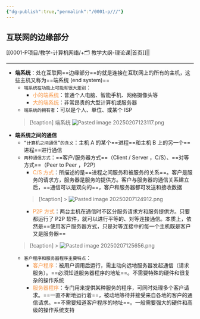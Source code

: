 ```yaml
---
{"dg-publish":true,"permalink":"/0001-p///"}
---
```


## 互联网的边缘部分
[[0001-P项目/教学-计算机网络/+🗂️ 教学大纲-理论课\|首页]]||

---
- **端系统**：处在互联网==边缘部分==的就是连接在互联网上的所有的主机，这些主机又称为==端系统 (end system)==
	- `端系统在功能上可能有很大差别`：
		- <font color="#f79646">小的端系统</font>：普通个人电脑、智能手机、网络摄像头等
		- <font color="#f79646">大的端系统</font>：非常昂贵的大型计算机或服务器
	- `端系统的拥有者`：可以是个人、单位、或某个 ISP
    > [!caption] 端系统
     > ![Pasted image 20250207123117.png](/img/user/0001-P%E9%A1%B9%E7%9B%AE/%E6%95%99%E5%AD%A6-%E8%AE%A1%E7%AE%97%E6%9C%BA%E7%BD%91%E7%BB%9C/assets/Pasted%20image%2020250207123117.png)
- **端系统之间的通信**
	- `“计算机之间通信”的含义`：主机 A 的某个==进程==和主机 B 上的另一个==进程==进行通信
	- `两种通信方式`：==客户/服务器方式==（Client / Server ，C/S）、==对等方式==（Peer to Peer ，P2P）
		- <font color="#f79646">C/S 方式</font>：所描述的是==进程之间服务和被服务的关系==。客户是服务的请求方，服务器是服务的提供方。客户与服务器的通信关系建立后，==通信可以是双向的==，客户和服务器都可发送和接收数据
        > [!caption]
             > ![Pasted image 20250207124912.png](/img/user/0001-P%E9%A1%B9%E7%9B%AE/%E6%95%99%E5%AD%A6-%E8%AE%A1%E7%AE%97%E6%9C%BA%E7%BD%91%E7%BB%9C/assets/Pasted%20image%2020250207124912.png)	
		- <font color="#f79646">P2P 方式</font>：两台主机在通信时不区分服务请求方和服务提供方。只要都运行了 P2P 软件，就可以进行平等的、对等连接通信。本质上，依然是==使用客户服务器方式，只是对等连接中的每一个主机既是客户又是服务器==
    > [!caption]
      > ![Pasted image 20250207125656.png](/img/user/0001-P%E9%A1%B9%E7%9B%AE/%E6%95%99%E5%AD%A6-%E8%AE%A1%E7%AE%97%E6%9C%BA%E7%BD%91%E7%BB%9C/assets/Pasted%20image%2020250207125656.png)
	- `客户程序和服务器程序主要特点`：
		- <font color="#f79646">客户程序</font>：被用户调用后运行，需主动向远地服务器发起通信（请求服务）。==必须知道服务器程序的地址==。不需要特殊的硬件和很复杂的操作系统
		- <font color="#f79646">服务器程序</font>：专门用来提供某种服务的程序，可同时处理多个客户请求。==一直不断地运行着==，被动地等待并接受来自各地的客户的通信请求。==不需要知道客户程序的地址==。一般需要强大的硬件和高级的操作系统支持